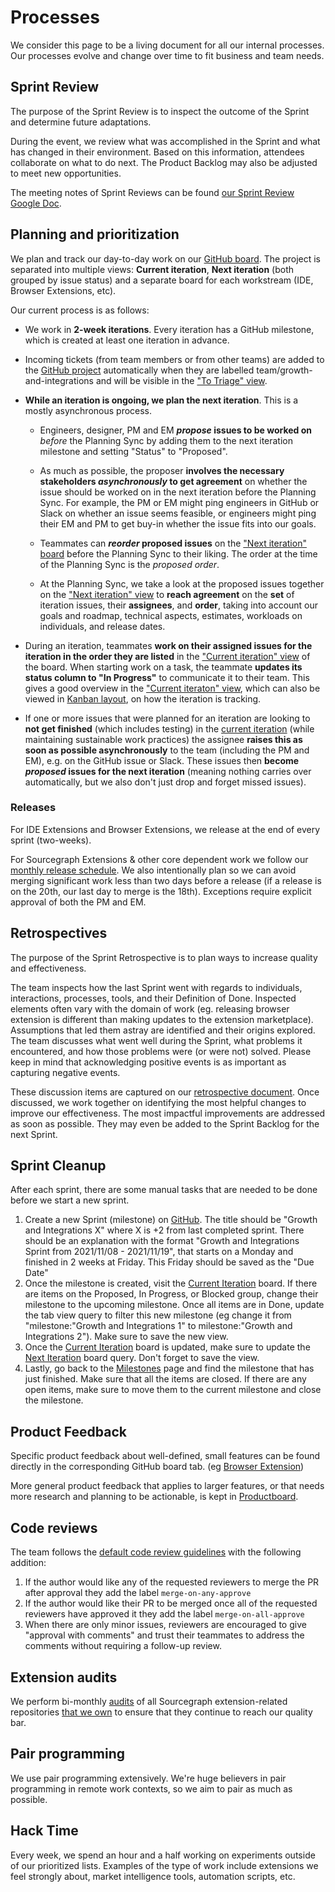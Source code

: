# Processes

We consider this page to be a living document for all our internal processes. Our processes evolve and change over time to fit business and team needs.

## Sprint Review

The purpose of the Sprint Review is to inspect the outcome of the Sprint and determine future adaptations.

During the event, we review what was accomplished in the Sprint and what has changed in their environment. Based on this information, attendees collaborate on what to do next. The Product Backlog may also be adjusted to meet new opportunities.

The meeting notes of Sprint Reviews can be found [our Sprint Review Google Doc](https://docs.google.com/document/d/1hInzQAVjaBuFz9VKtNlh-dCQE12n2waidSCt_3c6Vlg/edit?usp=sharing).

## Planning and prioritization

We plan and track our day-to-day work on our [GitHub board](https://github.com/orgs/sourcegraph/projects/213/views/1).
The project is separated into multiple views: **Current iteration**, **Next iteration** (both grouped by issue status) and a separate board for each workstream (IDE, Browser Extensions, etc).

Our current process is as follows:

- We work in **2-week iterations**. Every iteration has a GitHub milestone, which is created at least one iteration in advance.

- Incoming tickets (from team members or from other teams) are added to the [GitHub project](https://github.com/orgs/sourcegraph/projects/213/views/1) automatically when they are labelled <span class="badge" style="background: var(--bs-teal)">team/growth-and-integrations</span> and will be visible in the ["To Triage" view](https://github.com/orgs/sourcegraph/projects/213/views/10).

- **While an iteration is ongoing, we plan the next iteration**. This is a mostly asynchronous process.

  - Engineers, designer, PM and EM **_propose_ issues to be worked on** _before_ the Planning Sync by adding them to the next iteration milestone and setting "Status" to "Proposed".

  - As much as possible, the proposer **involves the necessary stakeholders _asynchronously_ to get agreement** on whether the issue should be worked on in the next iteration before the Planning Sync. For example, the PM or EM might ping engineers in GitHub or Slack on whether an issue seems feasible, or engineers might ping their EM and PM to get buy-in whether the issue fits into our goals.

  - Teammates can **_reorder_ proposed issues** on the ["Next iteration" board](https://github.com/orgs/sourcegraph/projects/213/views/2) before the Planning Sync to their liking. The order at the time of the Planning Sync is the _proposed order_.

  - At the Planning Sync, we take a look at the proposed issues together on the ["Next iteration" view](https://github.com/orgs/sourcegraph/projects/213/views/2) to **reach agreement** on the **set** of iteration issues, their **assignees**, and **order**, taking into account our goals and roadmap, technical aspects, estimates, workloads on individuals, and release dates.

- During an iteration, teammates **work on their assigned issues for the iteration in the order they are listed** in the ["Current iteration" view](https://github.com/orgs/sourcegraph/projects/213/views/1) of the board. When starting work on a task, the teammate **updates its status column to "In Progress"** to communicate it to their team. This gives a good overview in the ["Current iteraton" view](https://github.com/orgs/sourcegraph/projects/213/views/1), which can also be viewed in [Kanban layout](https://github.com/orgs/sourcegraph/projects/213/views/1?layout=board), on how the iteration is tracking.

- If one or more issues that were planned for an iteration are looking to **not get finished** (which includes testing) in the [current iteration](https://github.com/orgs/sourcegraph/projects/213/views/1) (while maintaining sustainable work practices) the assignee **raises this as soon as possible asynchronously** to the team (including the PM and EM), e.g. on the GitHub issue or Slack. These issues then **become _proposed_ issues for the next iteration** (meaning nothing carries over automatically, but we also don't just drop and forget missed issues).

### Releases

For IDE Extensions and Browser Extensions, we release at the end of every sprint (two-weeks).

For Sourcegraph Extensions & other core dependent work we follow our [monthly release schedule](../../process/releases/index.md#releases). We also intentionally plan so we can avoid merging significant work less than two days before a release (if a release is on the 20th, our last day to merge is the 18th). Exceptions require explicit approval of both the PM and EM.

## Retrospectives

The purpose of the Sprint Retrospective is to plan ways to increase quality and effectiveness.

The team inspects how the last Sprint went with regards to individuals, interactions, processes, tools, and their Definition of Done. Inspected elements often vary with the domain of work (eg. releasing browser extension is different than making updates to the extension marketplace). Assumptions that led them astray are identified and their origins explored. The team discusses what went well during the Sprint, what problems it encountered, and how those problems were (or were not) solved. Please keep in mind that acknowledging positive events is as important as capturing negative events.

These discussion items are captured on our [retrospective document](https://docs.google.com/document/d/1uLR_2ICQB3jSCtQ3ebpQqvUYg11IIm0ZRJ5LoZ_wp2M/edit). Once discussed, we work together on identifying the most helpful changes to improve our effectiveness. The most impactful improvements are addressed as soon as possible. They may even be added to the Sprint Backlog for the next Sprint.

## Sprint Cleanup

After each sprint, there are some manual tasks that are needed to be done before we start a new sprint.

1. Create a new Sprint (milestone) on [GitHub](https://github.com/sourcegraph/sourcegraph/milestones). The title should be "Growth and Integrations X" where X is +2 from last completed sprint. There should be an explanation with the format "Growth and Integrations Sprint from 2021/11/08 - 2021/11/19", that starts on a Monday and finished in 2 weeks at Friday. This Friday should be saved as the "Due Date"
2. Once the milestone is created, visit the [Current Iteration](https://github.com/orgs/sourcegraph/projects/213/views/1) board. If there are items on the Proposed, In Progress, or Blocked group, change their milestone to the upcoming milestone. Once all items are in Done, update the tab view query to filter this new milestone (eg change it from "milestone:"Growth and Integrations 1" to milestone:"Growth and Integrations 2"). Make sure to save the new view.
3. Once the [Current Iteration](https://github.com/orgs/sourcegraph/projects/213/views/1) board is updated, make sure to update the [Next Iteration](https://github.com/orgs/sourcegraph/projects/213/views/2) board query. Don't forget to save the view.
4. Lastly, go back to the [Milestones](https://github.com/sourcegraph/sourcegraph/milestones?state=open) page and find the milestone that has just finished. Make sure that all the items are closed. If there are any open items, make sure to move them to the current milestone and close the milestone.

## Product Feedback

Specific product feedback about well-defined, small features can be found directly in the corresponding GitHub board tab. (eg [Browser Extension](https://github.com/orgs/sourcegraph/projects/213/views/6))

More general product feedback that applies to larger features, or that needs more research and planning to be actionable, is kept in [Productboard](https://sourcegraph.productboard.com/roadmap/2748745-extensibility-features-timeline-roadmap).

## Code reviews

The team follows the [default code review guidelines](https://docs.sourcegraph.com/dev/background-information/code_reviews) with the following addition:

1. If the author would like any of the requested reviewers to merge the PR after approval they add the label `merge-on-any-approve`
2. If the author would like their PR to be merged once all of the requested reviewers have approved it they add the label `merge-on-all-approve`
3. When there are only minor issues, reviewers are encouraged to give "approval with comments" and trust their teammates to address the comments without requiring a follow-up review.

## Extension audits

We perform bi-monthly [audits](https://docs.google.com/spreadsheets/d/1HXmdHOwXhzFeQW-oiezsg0YF82HjGtUatShx3M66Gt0/edit#gid=0) of all Sourcegraph extension-related repositories [that we own](https://docs.sourcegraph.com/dev/background-information/sourcegraph_extensions) to ensure that they continue to reach our quality bar.

## Pair programming

We use pair programming extensively. We're huge believers in pair programming in remote work contexts, so we aim to pair as much as possible.

## Hack Time

Every week, we spend an hour and a half working on experiments outside of our prioritized lists. Examples of the type of work include extensions we feel strongly about, market intelligence tools, automation scripts, etc.
